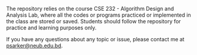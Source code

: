 The repository relies on the course CSE 232 - Algorithm Design and Analysis Lab, where all the codes or programs practiced or implemented in the class are stored or saved. Students should follow the repository for practice and learning purposes only.

If you have any questions about any topic or issue, please contact me at psarker@neub.edu.bd.
